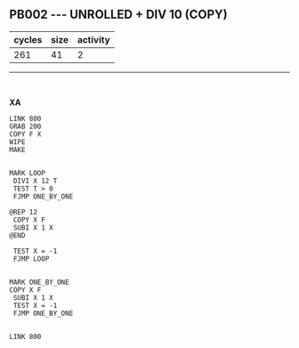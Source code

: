## PB002 --- UNROLLED + DIV 10 (COPY)

| cycles | size | activity |
| ------ | ---- | -------- |
| 261 | 41 | 2 |
<hr>
<br>

**XA**

```
LINK 800
GRAB 200
COPY F X
WIPE
MAKE


MARK LOOP
 DIVI X 12 T
 TEST T > 0
 FJMP ONE_BY_ONE

@REP 12
 COPY X F
 SUBI X 1 X
@END

 TEST X = -1
 FJMP LOOP


MARK ONE_BY_ONE
COPY X F
 SUBI X 1 X
 TEST X = -1
 FJMP ONE_BY_ONE


LINK 800
```
